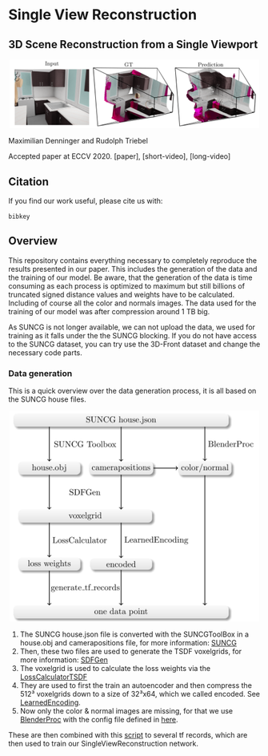 # Single View Reconstruction

## 3D Scene Reconstruction from a Single Viewport

<p align="center">
<img src="readme.png" alt="data overview image" width=500>
</p>

Maximilian Denninger and Rudolph Triebel

Accepted paper at ECCV 2020. [paper], [short-video], [long-video]

## Citation

If you find our work useful, please cite us with: 

```
bibkey
```

## Overview

This repository contains everything necessary to completely reproduce the results presented in our paper. 
This includes the generation of the data and the training of our model.
Be aware, that the generation of the data is time consuming as each process is optimized to maximum but still billions of truncated signed distance values and weights have to be calculated.
Including of course all the color and normals images. 
The data used for the training of our model was after compression around 1 TB big. 

As SUNCG is not longer available, we can not upload the data, we used for training as it falls under the the SUNCG blocking.
If you do not have access to the SUNCG dataset, you can try use the 3D-Front dataset and change the necessary code parts.

### Data generation

This is a quick overview over the data generation process, it is all based on the SUNCG house files.

<p align="center">
<img src="data_overview.png" alt="data overview image" width=500>
</p>

1. The SUNCG house.json file is converted with the SUNCGToolBox in a house.obj and camerapositions file, for more information: [SUNCG](SUNCG)
2. Then, these two files are used to generate the TSDF voxelgrids, for more information: [SDFGen](SDFGen)
3. The voxelgrid is used to calculate the loss weights via the [LossCalculatorTSDF](LossCalculatorTSDF)
4. They are used to first the train an autoencoder and then compress the 512³ voxelgrids down to a size of 32³x64, which we called encoded. See [LearnedEncoding](LearnedEncoding).
5. Now only the color & normal images are missing, for that we use [BlenderProc](https://github.com/DLR-RM/BlenderProc) with the config file defined in [here](BlenderProc).

These are then combined with this [script](SingleViewReconstruction/generate_tf_records.py) to several tf records, which are then used to train our SingleViewReconstruction network.


